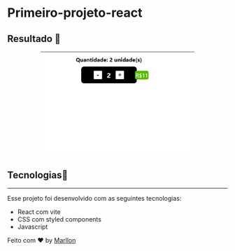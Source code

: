# Primeiro-projeto-react
## Resultado 👀

<p align="center">
  <img alt="" src=".github/preview-desktop.png" width="70%">
</p>

## Tecnologias🚀
<hr>
Esse projeto foi desenvolvido com as seguintes tecnologias:

- React com vite
- CSS com styled components
- Javascript


Feito com ♥ by <a href="https://instagram.com/marllonbatista_">Marllon</a>

